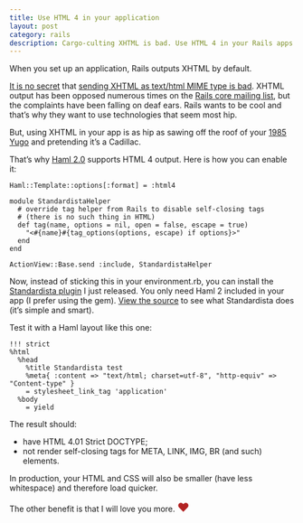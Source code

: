 ```yaml
---
title: Use HTML 4 in your application
layout: post
category: rails
description: Cargo-culting XHTML is bad. Use HTML 4 in your Rails apps.
---
```


When you set up an application, Rails outputs XHTML by default.

[It is no secret][1] that [sending XHTML as text/html MIME type is bad][2]. XHTML output has been opposed numerous times on the [Rails core mailing list][3], but the complaints have been falling on deaf ears. Rails wants to be cool and that’s why they want to use technologies that seem most hip.

But, using XHTML in your app is as hip as sawing off the roof of your [1985 Yugo][4] and pretending it’s a Cadillac.

That’s why [Haml 2.0][5] supports HTML 4 output. Here is how you can enable it:

    Haml::Template::options[:format] = :html4
    
    module StandardistaHelper
      # override tag helper from Rails to disable self-closing tags
      # (there is no such thing in HTML)
      def tag(name, options = nil, open = false, escape = true)
        "<#{name}#{tag_options(options, escape) if options}>"
      end
    end
    
    ActionView::Base.send :include, StandardistaHelper

Now, instead of sticking this in your environment.rb, you can install the [Standardista plugin][6] I just released. You only need Haml 2 included in your app (I prefer using the gem). [View the source][7] to see what Standardista does (it’s simple and smart).

Test it with a Haml layout like this one:

    !!! strict
    %html
      %head
        %title Standardista test
        %meta{ :content => "text/html; charset=utf-8", "http-equiv" => "Content-type" }
        = stylesheet_link_tag 'application'
      %body
        = yield

The result should:

* have HTML 4.01 Strict DOCTYPE;
* not render self-closing tags for META, LINK, IMG, BR (and such) elements.

In production, your HTML and CSS will also be smaller (have less whitespace) and therefore load quicker.

The other benefit is that I will love you more. <span style="font-size:1.5em; color: firebrick">♥</span>


[1]: http://www.b-list.org/weblog/2008/jun/18/html/  "Why HTML"
[2]: http://hixie.ch/advocacy/xhtml
[3]: http://groups.google.com/group/rubyonrails-core  "Ruby on Rails core Google Group"
[4]: http://www.time.com/time/specials/2007/article/0,28804,1658545_1658533_1658529,00.html  "1985 Yugo GV among the worst 50 cars of all time"
[5]: http://nex-3.com/posts/76-haml-2-0
[6]: http://github.com/mislav/standardista/tree/master
[7]: http://github.com/mislav/standardista/tree/master/lib/standardista.rb